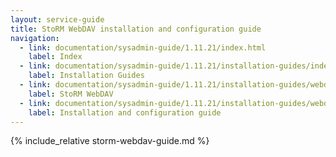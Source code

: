 ```yaml
---
layout: service-guide
title: StoRM WebDAV installation and configuration guide
navigation:
  - link: documentation/sysadmin-guide/1.11.21/index.html
    label: Index
  - link: documentation/sysadmin-guide/1.11.21/installation-guides/index.html
    label: Installation Guides
  - link: documentation/sysadmin-guide/1.11.21/installation-guides/webdav/index.html
    label: StoRM WebDAV
  - link: documentation/sysadmin-guide/1.11.21/installation-guides/webdav/storm-webdav-guide/index.html
    label: Installation and configuration guide
---
```


{% include_relative storm-webdav-guide.md %}